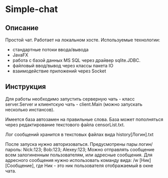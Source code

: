# Simple-chat

## Описание

Простой чат. Работает на локальном хосте.
Используемые технологии:
 - стандартные потоки ввода/вывода
 - JavaFX
 - работа с базой данных MS SQL через драйвер sqlite.JDBC.
 - файловый ввод/вывод через классы пакета IO 
 - взаимодействие приложений через Socket

## Инструкция
Для работы необходимо запустить серверную чать - класс server.Server и клиентскую чать - client.Main (можно запускать несколько инстансов).

Имеется база автозамен на правильные слова. База может пополняться через редактирование текстового файла censorList.txt.

Лог сообщений хранится в текстовых файлах вида history[Логин].txt

После запуска нужно авторизоваться. Предусмотрены пары логин/пароль: Nick:123; Bob:123; Alexey:123;
Можно отправлять сообщение всем залогиненным пользователям, или адресные сообщения.
Для адресного сообщения нужно использовать команду вида: /w [Ник] [Сообщение], где Ник - это ник пользователя отображаемый в окне чата.

